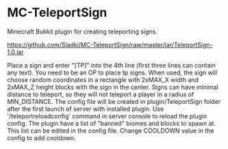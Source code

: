 # MC-TeleportSign
Minecraft Bukkit plugin for creating teleporting signs.

https://github.com/Sladki/MC-TeleportSign/raw/master/jar/TeleportSign-1.0.jar

Place a sign and enter "[TP]" into the 4th line (first three lines can contain any text). You need to be an OP to place tp signs.
When used, the sign will choose random coordinates in a rectangle with 2xMAX_X width and 2xMAX_Z height blocks with the sign in the center. Signs can have minimal distance to teleport, so they will not teleport a player in a radius of MIN_DISTANCE.
The config file will be created in plugin/TeleportSign folder after the first launch of server with installed plugin.
Use '/teleportreloadconfig' command in server console to reload the plugin config.
The plugin have a list of "banned" biomes and blocks to spawn at. This list can be edited in the config file.
Change COOLDOWN value in the config to add cooldown.